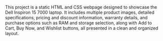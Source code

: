 This project is a static HTML and CSS webpage designed to showcase the Dell Inspiron 15 7000 laptop. It includes multiple product images, detailed specifications, pricing and discount information, warranty details, and purchase options such as RAM and storage selection, along with Add to Cart, Buy Now, and Wishlist buttons, all presented in a clean and organized layout.
